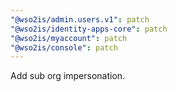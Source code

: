 ```yaml
---
"@wso2is/admin.users.v1": patch
"@wso2is/identity-apps-core": patch
"@wso2is/myaccount": patch
"@wso2is/console": patch
---
```


Add sub org impersonation.
